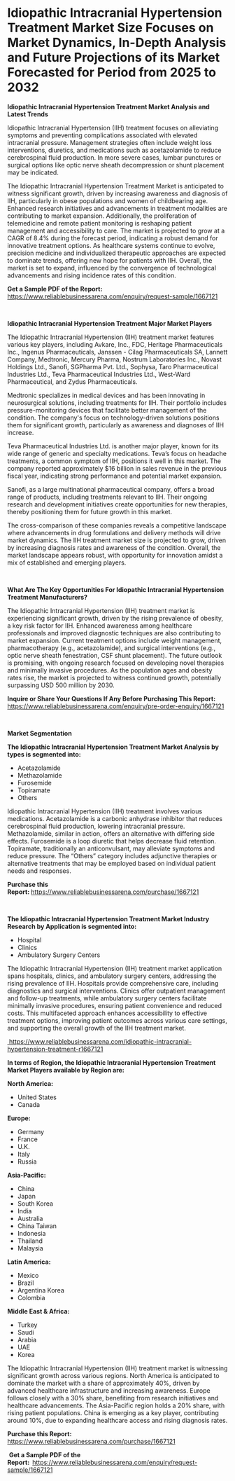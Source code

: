 <p><h1>Idiopathic Intracranial Hypertension Treatment Market Size Focuses on Market Dynamics, In-Depth Analysis and Future Projections of its Market Forecasted for Period from 2025 to 2032</h1></p><p><strong>Idiopathic Intracranial Hypertension Treatment Market Analysis and Latest Trends</strong></p>
<p><p>Idiopathic Intracranial Hypertension (IIH) treatment focuses on alleviating symptoms and preventing complications associated with elevated intracranial pressure. Management strategies often include weight loss interventions, diuretics, and medications such as acetazolamide to reduce cerebrospinal fluid production. In more severe cases, lumbar punctures or surgical options like optic nerve sheath decompression or shunt placement may be indicated.</p><p>The Idiopathic Intracranial Hypertension Treatment Market is anticipated to witness significant growth, driven by increasing awareness and diagnosis of IIH, particularly in obese populations and women of childbearing age. Enhanced research initiatives and advancements in treatment modalities are contributing to market expansion. Additionally, the proliferation of telemedicine and remote patient monitoring is reshaping patient management and accessibility to care. The market is projected to grow at a CAGR of 8.4% during the forecast period, indicating a robust demand for innovative treatment options. As healthcare systems continue to evolve, precision medicine and individualized therapeutic approaches are expected to dominate trends, offering new hope for patients with IIH. Overall, the market is set to expand, influenced by the convergence of technological advancements and rising incidence rates of this condition.</p></p>
<p><strong>Get a Sample PDF of the Report:&nbsp;</strong> <a href="https://www.reliablebusinessarena.com/enquiry/request-sample/1667121?utm_campaign=2639&utm_medium=2&utm_source=Github&utm_content=ia&utm_term=17042025&utm_id=idiopathic-intracranial-hypertension-treatment">https://www.reliablebusinessarena.com/enquiry/request-sample/1667121</a></p>
<p>&nbsp;</p>
<p><strong>Idiopathic Intracranial Hypertension Treatment Major Market Players</strong></p>
<p><p>The Idiopathic Intracranial Hypertension (IIH) treatment market features various key players, including Avkare, Inc., FDC, Heritage Pharmaceuticals Inc., Ingenus Pharmaceuticals, Janssen - Cilag Pharmaceuticals SA, Lannett Company, Medtronic, Mercury Pharma, Nostrum Laboratories Inc., Novast Holdings Ltd., Sanofi, SGPharma Pvt. Ltd., Sophysa, Taro Pharmaceutical Industries Ltd., Teva Pharmaceutical Industries Ltd., West-Ward Pharmaceutical, and Zydus Pharmaceuticals.</p><p>Medtronic specializes in medical devices and has been innovating in neurosurgical solutions, including treatments for IIH. Their portfolio includes pressure-monitoring devices that facilitate better management of the condition. The company's focus on technology-driven solutions positions them for significant growth, particularly as awareness and diagnoses of IIH increase.</p><p>Teva Pharmaceutical Industries Ltd. is another major player, known for its wide range of generic and specialty medications. Teva’s focus on headache treatments, a common symptom of IIH, positions it well in this market. The company reported approximately $16 billion in sales revenue in the previous fiscal year, indicating strong performance and potential market expansion.</p><p>Sanofi, as a large multinational pharmaceutical company, offers a broad range of products, including treatments relevant to IIH. Their ongoing research and development initiatives create opportunities for new therapies, thereby positioning them for future growth in this market.</p><p>The cross-comparison of these companies reveals a competitive landscape where advancements in drug formulations and delivery methods will drive market dynamics. The IIH treatment market size is projected to grow, driven by increasing diagnosis rates and awareness of the condition. Overall, the market landscape appears robust, with opportunity for innovation amidst a mix of established and emerging players.</p></p>
<p>&nbsp;</p>
<p><strong>What Are The Key Opportunities For Idiopathic Intracranial Hypertension Treatment Manufacturers?</strong></p>
<p><p>The Idiopathic Intracranial Hypertension (IIH) treatment market is experiencing significant growth, driven by the rising prevalence of obesity, a key risk factor for IIH. Enhanced awareness among healthcare professionals and improved diagnostic techniques are also contributing to market expansion. Current treatment options include weight management, pharmacotherapy (e.g., acetazolamide), and surgical interventions (e.g., optic nerve sheath fenestration, CSF shunt placement). The future outlook is promising, with ongoing research focused on developing novel therapies and minimally invasive procedures. As the population ages and obesity rates rise, the market is projected to witness continued growth, potentially surpassing USD 500 million by 2030.</p></p>
<p><strong>Inquire or Share Your Questions If Any Before Purchasing This Report:</strong> <a href="https://www.reliablebusinessarena.com/enquiry/pre-order-enquiry/1667121?utm_campaign=2639&utm_medium=2&utm_source=Github&utm_content=ia&utm_term=17042025&utm_id=idiopathic-intracranial-hypertension-treatment">https://www.reliablebusinessarena.com/enquiry/pre-order-enquiry/1667121</a></p>
<p>&nbsp;</p>
<p><strong>Market Segmentation</strong></p>
<p><strong>The Idiopathic Intracranial Hypertension Treatment Market Analysis by types is segmented into:</strong></p>
<p><ul><li>Acetazolamide</li><li>Methazolamide</li><li>Furosemide</li><li>Topiramate</li><li>Others</li></ul></p>
<p><p>Idiopathic Intracranial Hypertension (IIH) treatment involves various medications. Acetazolamide is a carbonic anhydrase inhibitor that reduces cerebrospinal fluid production, lowering intracranial pressure. Methazolamide, similar in action, offers an alternative with differing side effects. Furosemide is a loop diuretic that helps decrease fluid retention. Topiramate, traditionally an anticonvulsant, may alleviate symptoms and reduce pressure. The “Others” category includes adjunctive therapies or alternative treatments that may be employed based on individual patient needs and responses.</p></p>
<p><strong>Purchase this Report:&nbsp;</strong><a href="https://www.reliablebusinessarena.com/purchase/1667121?utm_campaign=2639&utm_medium=2&utm_source=Github&utm_content=ia&utm_term=17042025&utm_id=idiopathic-intracranial-hypertension-treatment">https://www.reliablebusinessarena.com/purchase/1667121</a></p>
<p>&nbsp;</p>
<p><strong>The Idiopathic Intracranial Hypertension Treatment Market Industry Research by Application is segmented into:</strong></p>
<p><ul><li>Hospital</li><li>Clinics</li><li>Ambulatory Surgery Centers</li></ul></p>
<p><p>The Idiopathic Intracranial Hypertension (IIH) treatment market application spans hospitals, clinics, and ambulatory surgery centers, addressing the rising prevalence of IIH. Hospitals provide comprehensive care, including diagnostics and surgical interventions. Clinics offer outpatient management and follow-up treatments, while ambulatory surgery centers facilitate minimally invasive procedures, ensuring patient convenience and reduced costs. This multifaceted approach enhances accessibility to effective treatment options, improving patient outcomes across various care settings, and supporting the overall growth of the IIH treatment market.</p></p>
<p><a href="https://www.reliablebusinessarena.com/idiopathic-intracranial-hypertension-treatment-r1667121?utm_campaign=2639&utm_medium=2&utm_source=Github&utm_content=ia&utm_term=17042025&utm_id=idiopathic-intracranial-hypertension-treatment">&nbsp;https://www.reliablebusinessarena.com/idiopathic-intracranial-hypertension-treatment-r1667121</a></p>
<p><strong>In terms of Region, the Idiopathic Intracranial Hypertension Treatment Market Players available by Region are:</strong></p>
<p>
    <p> <strong> North America: </strong>
        <ul>
            <li>United States</li>
            <li>Canada</li>
        </ul>
        </p> 
    <p> <strong> Europe: </strong>
        <ul>
            <li>Germany</li>
            <li>France</li>
            <li>U.K.</li>
            <li>Italy</li>
            <li>Russia</li>
        </ul>
        </p> 
    <p> <strong> Asia-Pacific: </strong>
        <ul>
            <li>China</li>
            <li>Japan</li>
            <li>South Korea</li>
            <li>India</li>
            <li>Australia</li>
            <li>China Taiwan</li>
            <li>Indonesia</li>
            <li>Thailand</li>
            <li>Malaysia</li>
        </ul>
        </p> 
    <p> <strong> Latin America: </strong>
        <ul>
            <li>Mexico</li>
            <li>Brazil</li>
            <li>Argentina Korea</li>
            <li>Colombia</li>
        </ul>
        </p> 
    <p> <strong> Middle East & Africa: </strong>
        <ul>
            <li>Turkey</li>
            <li>Saudi</li>
            <li>Arabia</li>
            <li>UAE</li>
            <li>Korea</li>
        </ul>
    </p>
    </p>
<p><p>The Idiopathic Intracranial Hypertension (IIH) treatment market is witnessing significant growth across various regions. North America is anticipated to dominate the market with a share of approximately 40%, driven by advanced healthcare infrastructure and increasing awareness. Europe follows closely with a 30% share, benefiting from research initiatives and healthcare advancements. The Asia-Pacific region holds a 20% share, with rising patient populations. China is emerging as a key player, contributing around 10%, due to expanding healthcare access and rising diagnosis rates.</p></p>
<p><strong>Purchase this Report: </strong><a href="https://www.reliablebusinessarena.com/purchase/1667121?utm_campaign=2639&utm_medium=2&utm_source=Github&utm_content=ia&utm_term=17042025&utm_id=idiopathic-intracranial-hypertension-treatment">https://www.reliablebusinessarena.com/purchase/1667121</a></p>
<p>&nbsp;<strong>Get a Sample PDF of the Report:&nbsp;&nbsp;</strong><a href="https://www.reliablebusinessarena.com/enquiry/request-sample/1667121?utm_campaign=2639&utm_medium=2&utm_source=Github&utm_content=ia&utm_term=17042025&utm_id=idiopathic-intracranial-hypertension-treatment">https://www.reliablebusinessarena.com/enquiry/request-sample/1667121</a></p>
<p><strong></strong></p>
<p><p></p><p></p><p></p></p>